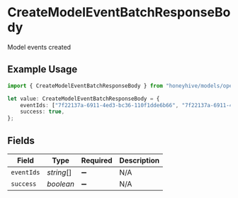 # CreateModelEventBatchResponseBody

Model events created

## Example Usage

```typescript
import { CreateModelEventBatchResponseBody } from "honeyhive/models/operations";

let value: CreateModelEventBatchResponseBody = {
    eventIds: ["7f22137a-6911-4ed3-bc36-110f1dde6b66", "7f22137a-6911-4ed3-bc36-110f1dde6b67"],
    success: true,
};
```

## Fields

| Field              | Type               | Required           | Description        |
| ------------------ | ------------------ | ------------------ | ------------------ |
| `eventIds`         | *string*[]         | :heavy_minus_sign: | N/A                |
| `success`          | *boolean*          | :heavy_minus_sign: | N/A                |